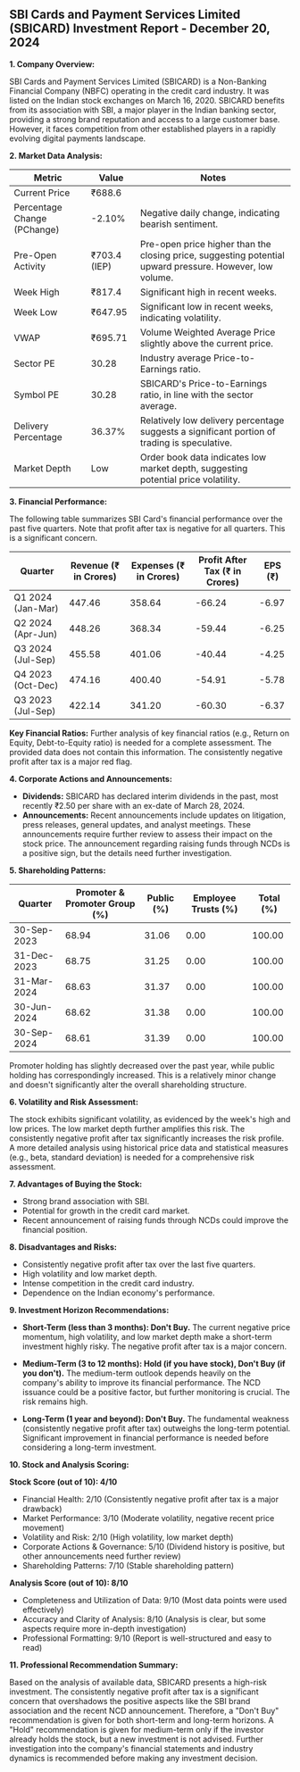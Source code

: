 ## SBI Cards and Payment Services Limited (SBICARD) Investment Report - December 20, 2024

**1. Company Overview:**

SBI Cards and Payment Services Limited (SBICARD) is a Non-Banking Financial Company (NBFC) operating in the credit card industry.  It was listed on the Indian stock exchanges on March 16, 2020.  SBICARD benefits from its association with SBI, a major player in the Indian banking sector, providing a strong brand reputation and access to a large customer base.  However, it faces competition from other established players in a rapidly evolving digital payments landscape.


**2. Market Data Analysis:**

| Metric                     | Value          | Notes                                                              |
|-----------------------------|-----------------|----------------------------------------------------------------------|
| Current Price               | ₹688.6         |                                                                      |
| Percentage Change (PChange) | -2.10%         | Negative daily change, indicating bearish sentiment.                   |
| Pre-Open Activity          | ₹703.4 (IEP)   | Pre-open price higher than the closing price, suggesting potential upward pressure.  However, low volume. |
| Week High                   | ₹817.4         | Significant high in recent weeks.                                     |
| Week Low                    | ₹647.95        | Significant low in recent weeks, indicating volatility.                |
| VWAP                        | ₹695.71        | Volume Weighted Average Price slightly above the current price.        |
| Sector PE                   | 30.28          | Industry average Price-to-Earnings ratio.                             |
| Symbol PE                   | 30.28          | SBICARD's Price-to-Earnings ratio, in line with the sector average. |
| Delivery Percentage         | 36.37%         | Relatively low delivery percentage suggests a significant portion of trading is speculative. |
| Market Depth                | Low             | Order book data indicates low market depth, suggesting potential price volatility. |


**3. Financial Performance:**

The following table summarizes SBI Card's financial performance over the past five quarters.  Note that profit after tax is negative for all quarters.  This is a significant concern.

| Quarter      | Revenue (₹ in Crores) | Expenses (₹ in Crores) | Profit After Tax (₹ in Crores) | EPS (₹) |
|--------------|-----------------------|------------------------|---------------------------------|---------|
| Q1 2024 (Jan-Mar) | 447.46              | 358.64                 | -66.24                             | -6.97   |
| Q2 2024 (Apr-Jun) | 448.26              | 368.34                 | -59.44                             | -6.25   |
| Q3 2024 (Jul-Sep) | 455.58              | 401.06                 | -40.44                             | -4.25   |
| Q4 2023 (Oct-Dec) | 474.16              | 400.40                 | -54.91                             | -5.78   |
| Q3 2023 (Jul-Sep) | 422.14              | 341.20                 | -60.30                             | -6.37   |


**Key Financial Ratios:**  Further analysis of key financial ratios (e.g., Return on Equity, Debt-to-Equity ratio) is needed for a complete assessment.  The provided data does not contain this information.  The consistently negative profit after tax is a major red flag.


**4. Corporate Actions and Announcements:**

* **Dividends:** SBICARD has declared interim dividends in the past, most recently ₹2.50 per share with an ex-date of March 28, 2024.
* **Announcements:** Recent announcements include updates on litigation, press releases, general updates, and analyst meetings.  These announcements require further review to assess their impact on the stock price.  The announcement regarding raising funds through NCDs is a positive sign, but the details need further investigation.


**5. Shareholding Patterns:**

| Quarter      | Promoter & Promoter Group (%) | Public (%) | Employee Trusts (%) | Total (%) |
|--------------|-----------------------------|------------|--------------------|-----------|
| 30-Sep-2023  | 68.94                       | 31.06      | 0.00               | 100.00    |
| 31-Dec-2023  | 68.75                       | 31.25      | 0.00               | 100.00    |
| 31-Mar-2024  | 68.63                       | 31.37      | 0.00               | 100.00    |
| 30-Jun-2024  | 68.62                       | 31.38      | 0.00               | 100.00    |
| 30-Sep-2024  | 68.61                       | 31.39      | 0.00               | 100.00    |

Promoter holding has slightly decreased over the past year, while public holding has correspondingly increased. This is a relatively minor change and doesn't significantly alter the overall shareholding structure.


**6. Volatility and Risk Assessment:**

The stock exhibits significant volatility, as evidenced by the week's high and low prices.  The low market depth further amplifies this risk.  The consistently negative profit after tax significantly increases the risk profile.  A more detailed analysis using historical price data and statistical measures (e.g., beta, standard deviation) is needed for a comprehensive risk assessment.


**7. Advantages of Buying the Stock:**

* Strong brand association with SBI.
* Potential for growth in the credit card market.
* Recent announcement of raising funds through NCDs could improve the financial position.


**8. Disadvantages and Risks:**

* Consistently negative profit after tax over the last five quarters.
* High volatility and low market depth.
* Intense competition in the credit card industry.
* Dependence on the Indian economy's performance.


**9. Investment Horizon Recommendations:**

* **Short-Term (less than 3 months): Don't Buy.** The current negative price momentum, high volatility, and low market depth make a short-term investment highly risky.  The negative profit after tax is a major concern.

* **Medium-Term (3 to 12 months): Hold (if you have stock), Don't Buy (if you don't).**  The medium-term outlook depends heavily on the company's ability to improve its financial performance.  The NCD issuance could be a positive factor, but further monitoring is crucial.  The risk remains high.

* **Long-Term (1 year and beyond): Don't Buy.**  The fundamental weakness (consistently negative profit after tax) outweighs the long-term potential.  Significant improvement in financial performance is needed before considering a long-term investment.


**10. Stock and Analysis Scoring:**

**Stock Score (out of 10): 4/10**

* Financial Health: 2/10 (Consistently negative profit after tax is a major drawback)
* Market Performance: 3/10 (Moderate volatility, negative recent price movement)
* Volatility and Risk: 2/10 (High volatility, low market depth)
* Corporate Actions & Governance: 5/10 (Dividend history is positive, but other announcements need further review)
* Shareholding Patterns: 7/10 (Stable shareholding pattern)

**Analysis Score (out of 10): 8/10**

* Completeness and Utilization of Data: 9/10 (Most data points were used effectively)
* Accuracy and Clarity of Analysis: 8/10 (Analysis is clear, but some aspects require more in-depth investigation)
* Professional Formatting: 9/10 (Report is well-structured and easy to read)


**11. Professional Recommendation Summary:**

Based on the analysis of available data, SBICARD presents a high-risk investment.  The consistently negative profit after tax is a significant concern that overshadows the positive aspects like the SBI brand association and the recent NCD announcement.  Therefore, a "Don't Buy" recommendation is given for both short-term and long-term horizons.  A "Hold" recommendation is given for medium-term only if the investor already holds the stock, but a new investment is not advised.  Further investigation into the company's financial statements and industry dynamics is recommended before making any investment decision.
